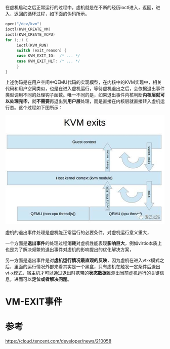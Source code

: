 

在虚机启动之后正常运行的过程中，虚机就是在不断的经历ioctl进入，返回，进入，返回的循环过程，如下面的伪码所示。

```cpp
open("/dev/kvm")
ioctl(KVM_CREATE_VM)
ioctl(KVM_CREATE_VCPU)
for (;;) {
     ioctl(KVM_RUN)
     switch (exit_reason) {
     case KVM_EXIT_IO:  /* ... */
     case KVM_EXIT_HLT: /* ... */
     }
}
```

上述伪码是在用户空间中QEMU代码的实现模型，在内核中的KVM实现中，相关代码和用户空间类似，也是在进入虚机运行，等待虚机退出之后，会依据退出事件类型调用不同的处理钩子函数。唯一不同的是，如果退出事件内核判断**内核层就可以处理完毕**，就**不需要**再退出到**用户层**处理，而是直接在内核层就直接转入虚机运行态。这个过程如下图所示：

![2020-04-23-21-47-08.png](./images/2020-04-23-21-47-08.png)

虚机的退出事件处理是虚机能正常运行的必要条件，对虚机运行意义重大，

一个方面是**退出事件**的处理过程**消耗**对虚机性能表现**影响巨大**，例如virtio本质上也是为了解决频繁的退出事件对虚机的影响提出的优化解决方案，

另一方面是退出事件是对**虚机运行情况最直观的反映**，因为虚机在进入vt-x模式之后，里面的运行情况外部来看其实是一个黑盒，只有虚机在触发一定条件后退出vt-x模式，宿主机才可以通过退出时携带的**状态数据**推测出当前虚机运行的关键信息，进而可以**定位或者解决问题**。

# VM-EXIT事件




# 参考

https://cloud.tencent.com/developer/news/210058